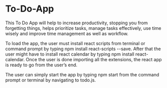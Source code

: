 # To-Do-App
This To Do App will help to increase productivity, stopping you from forgetting things, helps prioritize tasks, manage tasks effectively, use time wisely and improve time management as well as workflow.

To load the app, the user must install react scripts from terminal or command prompt by typing npm install react-scripts --save. After that the user might have to install react calendar by typing npm install react-calendar. Once the user is done importing all the extensions, the react app is ready to go from the user’s end.

The user can simply start the app by typing npm start from the command prompt or terminal by navigating to todo.js.
